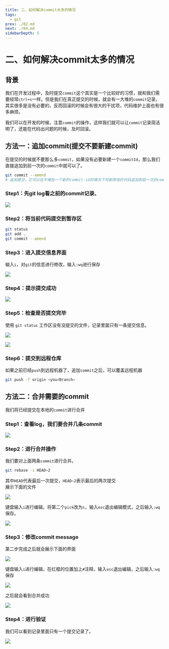 ```yaml
---
title: 二、如何解决commit太多的情况
tags: 
  - git
prev: ./02.md
next: ./04.md
sidebarDepth: 5
---
```

# 二、如何解决commit太多的情况

## 背景
我们在开发过程中，及时提交`commit`这个其实是一个比较好的习惯，就和我们需要经常`ctrl+s`一样。但是我们在真正提交的时候，就会有一大堆的`commit`记录，其实很多是没有必要的，反而回滚的时候会有很大的干扰项，代码维护上面也有很多麻烦。

我们可以在开发的时候，注意`commit`的操作，这样我们就可以让`commit`记录简洁明了，还能在代码出问题的时候，及时回滚。

## 方法一：追加commit(提交不要新建commit)
在提交的时候就不要那么多`commit`，如果没有必要新建一个`commitId`，那么我们直接追加到前一次的`commit`中就可以了。

```bash
git commit --amend
# 追加提交，它可以在不增加一个新的commit-id的情况下将新修改的代码追加到前一次的commit-id中
```

### Step1：先git log看之前的commit记录、

![](https://p6-juejin.byteimg.com/tos-cn-i-k3u1fbpfcp/4c783a8668754ba4b27500e623df34c1~tplv-k3u1fbpfcp-watermark.image)

### Step2：将当前代码提交到暂存区

```bash
git status
git add .
git commit --amend
```

### Step3：进入提交信息界面
输入`i`，对`git`的信息进行修改，输入`:wq`进行保存

![](https://p6-juejin.byteimg.com/tos-cn-i-k3u1fbpfcp/89ffafde738c486a889d66b6aa61fdaa~tplv-k3u1fbpfcp-watermark.image)

### Step4：提示提交成功

![](https://p6-juejin.byteimg.com/tos-cn-i-k3u1fbpfcp/bcffd2eb77d94a94beb884a3120ac6b1~tplv-k3u1fbpfcp-watermark.image)

### Step5：检查是否提交完毕
使用 `git status` 工作区没有没提交的文件，记录里面只有一条提交信息。

![](https://p9-juejin.byteimg.com/tos-cn-i-k3u1fbpfcp/16f895b548944821936d305b92593365~tplv-k3u1fbpfcp-watermark.image)

![](https://p3-juejin.byteimg.com/tos-cn-i-k3u1fbpfcp/396acd60de54473d97715616f017df72~tplv-k3u1fbpfcp-watermark.image)

### Step6：提交到远程仓库
如果之前已经`push`到远程机器了，追加`commit`之后，可以覆盖远程机器

```bash
git push -f origin <yourBranch>
```

## 方法二：合并需要的commit

我们将已经提交在本地的`commit`进行合并

### Step1：查看log，我们要合并几条commit

![](https://p3-juejin.byteimg.com/tos-cn-i-k3u1fbpfcp/168c46985ab94551b1080aa2f056e8f4~tplv-k3u1fbpfcp-watermark.image)

### Step2：进行合并操作

我们要对上面两条`commit`进行合并。

```bash
git rebase -i HEAD~2
```
其中`HEAD`代表最后一次提交，`HEAD~2`表示最后的两次提交  
展示下面的文件

![](https://p6-juejin.byteimg.com/tos-cn-i-k3u1fbpfcp/ef11deec009b41b486a202a143801a09~tplv-k3u1fbpfcp-watermark.image)

键盘输入`i`进行编辑，将第二个`pick`改为`s`，输入`esc`退出编辑模式，之后输入`:wq`保存。

![](https://p6-juejin.byteimg.com/tos-cn-i-k3u1fbpfcp/9b5c4378413c4e808f6f9519da627e6a~tplv-k3u1fbpfcp-watermark.image)

### Step3：修改commit message

第二步完成之后就会展示下面的界面

![](https://p1-juejin.byteimg.com/tos-cn-i-k3u1fbpfcp/e5124b0520014d0fbeecf087cdd76a71~tplv-k3u1fbpfcp-watermark.image)

键盘输入`i`进行编辑，在红框的位置加上`#`注释，输入`esc`退出编辑，之后输入`:wq`保存

![](https://p1-juejin.byteimg.com/tos-cn-i-k3u1fbpfcp/cf66c91993df43ce9282c9522314d237~tplv-k3u1fbpfcp-watermark.image)

之后就会看到合并成功

![](https://p3-juejin.byteimg.com/tos-cn-i-k3u1fbpfcp/cbd811f814704d43871fad9b18c0d8a0~tplv-k3u1fbpfcp-watermark.image)

### Step4：进行验证

我们可以看到记录里面只有一个提交记录了。

![](https://p6-juejin.byteimg.com/tos-cn-i-k3u1fbpfcp/c944d4821cb6437793be83071af6dd60~tplv-k3u1fbpfcp-watermark.image)


<Vssue :options="{ locale: 'zh' }"/>